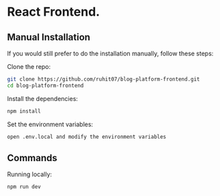 # React Frontend.

## Manual Installation

If you would still prefer to do the installation manually, follow these steps:

Clone the repo:

```bash
git clone https://github.com/ruhit07/blog-platform-frontend.git
cd blog-platform-frontend
```

Install the dependencies:

```bash
npm install
```

Set the environment variables:

```bash
open .env.local and modify the environment variables
```

## Commands

Running locally:

```bash
npm run dev
```
